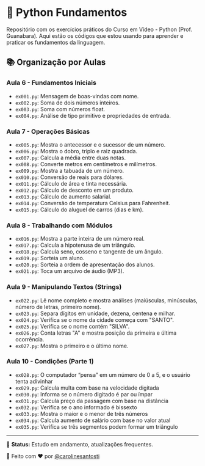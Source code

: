 # 🐍 Python Fundamentos

Repositório com os exercícios práticos do Curso em Vídeo - Python (Prof. Guanabara). Aqui estão os códigos que estou usando para aprender e praticar os fundamentos da linguagem.

## 📚 Organização por Aulas

### Aula 6 - Fundamentos Iniciais
- `ex001.py`: Mensagem de boas-vindas com nome.
- `ex002.py`: Soma de dois números inteiros.
- `ex003.py`: Soma com números float.
- `ex004.py`: Análise de tipo primitivo e propriedades de entrada.

### Aula 7 - Operações Básicas
- `ex005.py`: Mostra o antecessor e o sucessor de um número.
- `ex006.py`: Mostra o dobro, triplo e raiz quadrada.
- `ex007.py`: Calcula a média entre duas notas.
- `ex008.py`: Converte metros em centímetros e milímetros.
- `ex009.py`: Mostra a tabuada de um número.
- `ex010.py`: Conversão de reais para dólares.
- `ex011.py`: Cálculo de área e tinta necessária.
- `ex012.py`: Cálculo de desconto em um produto.
- `ex013.py`: Cálculo de aumento salarial.
- `ex014.py`: Conversão de temperatura Celsius para Fahrenheit.
- `ex015.py`: Cálculo do aluguel de carros (dias e km).

### Aula 8 - Trabalhando com Módulos
- `ex016.py`: Mostra a parte inteira de um número real.
- `ex017.py`: Calcula a hipotenusa de um triângulo.
- `ex018.py`: Calcula seno, cosseno e tangente de um ângulo.
- `ex019.py`: Sorteia um aluno.
- `ex020.py`: Sorteia a ordem de apresentação dos alunos.
- `ex021.py`: Toca um arquivo de áudio (MP3).

### Aula 9 - Manipulando Textos (Strings)
- `ex022.py`: Lê nome completo e mostra análises (maiúsculas, minúsculas, número de letras, primeiro nome).
- `ex023.py`: Separa dígitos em unidade, dezena, centena e milhar.
- `ex024.py`: Verifica se o nome da cidade começa com "SANTO".
- `ex025.py`: Verifica se o nome contém "SILVA".
- `ex026.py`: Conta letras "A" e mostra posição da primeira e última ocorrência.
- `ex027.py`: Mostra o primeiro e o último nome.

### Aula 10 - Condições (Parte 1)
- `ex028.py`:	O computador “pensa” em um número de 0 a 5, e o usuário tenta adivinhar
- `ex029.py`:	Calcula multa com base na velocidade digitada
- `ex030.py`:	Informa se o número digitado é par ou ímpar
- `ex031.py`:	Calcula preço da passagem com base na distância
- `ex032.py`:	Verifica se o ano informado é bissexto
- `ex033.py`:	Mostra o maior e o menor de três números
- `ex034.py`:	Calcula aumento de salário com base no valor atual
- `ex035.py`:	Verifica se três segmentos podem formar um triângulo

---

🎯 **Status:** Estudo em andamento, atualizações frequentes.

📌 Feito com ❤️ por [@carolinesantosti](https://github.com/carolinesantosti)
